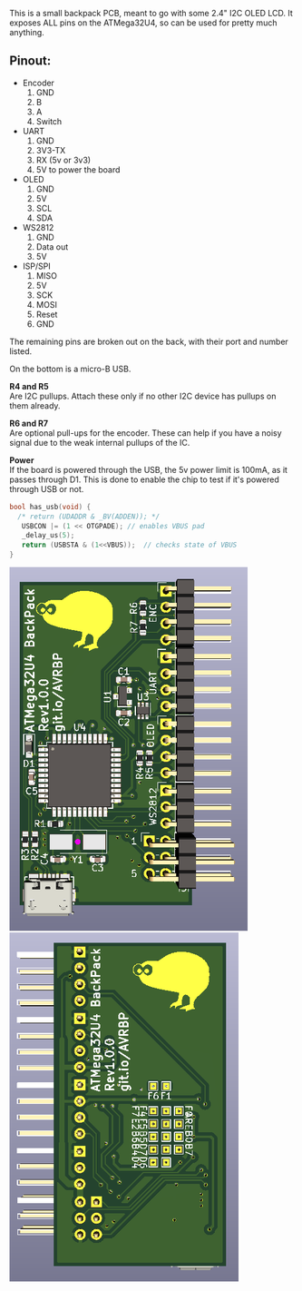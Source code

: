 This is a small backpack PCB, meant to go with some 2.4" I2C OLED LCD. It exposes ALL pins on the ATMega32U4, so can be used for pretty much anything.

## Pinout:

* Encoder
  1. GND
  2. B
  3. A
  4. Switch
* UART
  1. GND
  2. 3V3-TX
  3. RX (5v or 3v3)
  4. 5V to power the board
* OLED
  1. GND
  2. 5V
  3. SCL
  4. SDA
* WS2812
  1. GND
  2. Data out
  3. 5V
* ISP/SPI
  1. MISO
  2. 5V
  3. SCK
  4. MOSI
  5. Reset
  6. GND

The remaining pins are broken out on the back, with their port and number listed.

On the bottom is a micro-B USB.

**R4 and R5**  
Are I2C pullups. Attach these only if no other I2C device has pullups on them already.

**R6 and R7**  
Are optional pull-ups for the encoder. These can help if you have a noisy signal due to the weak internal pullups of the IC.

**Power**  
If the board is powered through the USB, the 5v power limit is 100mA, as it passes through D1. This is done to enable the chip to test if it's powered through USB or not.

```C
bool has_usb(void) {
  /* return (UDADDR & _BV(ADDEN)); */
   USBCON |= (1 << OTGPADE); // enables VBUS pad
   _delay_us(5);
   return (USBSTA & (1<<VBUS));  // checks state of VBUS
}
```

![top render](images/top.png)
![bot render](images/bot.png)
